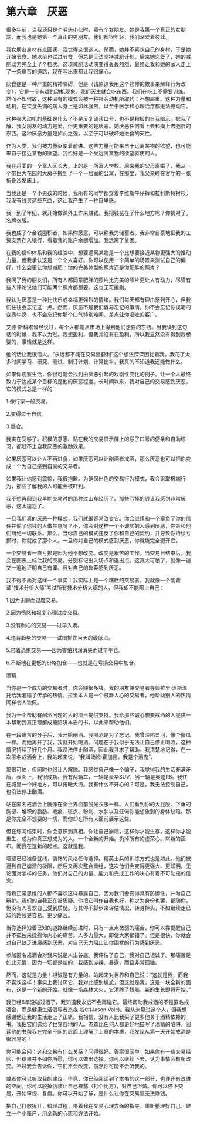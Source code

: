    

# 第六章　厌恶

很多年前，当我还只是个毛头小伙时，我有个女朋友。她是我第一个真正的女朋友，而我也是她第一个真正的男朋友。我们都很年轻，我们深爱着彼此。

我女朋友身材有点圆润，我觉得这很迷人。然而，她并不喜欢自己的身材，于是她开始节食。她以前也试过节食，但总是无法坚持减肥计划。后来她恋爱了，她的减肥动力完全上了个档次。这项减肥活动演变得轰轰烈烈，最终让我和她的家人走上了一条痛苦的道路，现在写出来都让我很痛心。

厌食症是一种严重的精神障碍，但是（请原谅我用这个悲惨的故事来解释行为改变），它是一个有趣的动机现象。我们天生就会吃东西。我们在吃上不需要训练。然而不知何故，这种固有的模式会被一种社会动机所取代：不想超重。这种力量和动机，在饮食失调的病人身上是如此强烈，以至于医学和心理治疗都无法撼动它。

这种强大动机的基础是什么？不是反复诵读口号，也不是积极的自我暗示。据我了解，我女朋友的动力是爱，但更重要的是厌恶。她厌恶任何看上去和摸上去肥胖的东西。这种厌恶力量是如此之强，以至于可以破坏她进食的天性。

作为人类，我们被力量驱使着前进。这些力量可能来自于远离某物的欲望，也可能来自于接近某物的欲望。我恰好是一个受远离某物的欲望驱使的人。

我在丹麦的一个富人区长大，上的是一所富人学校。后来我的父母离婚了，我从一个带巨大花园的大房子搬到了一个一居室的公寓，在那里，我父亲睡在客厅的一张折叠沙发床上。

当我还是一个小男孩的时候，我所有的同学都穿着李维斯牛仔裤和拉科斯特衬衫。我没有钱买这些东西，这让我产生了一种自卑感。

我一到了年纪，就开始做课外工作来赚钱。我把钱花在了什么地方呢？你猜对了。名牌衣服。

我也成了个金钱囤积者，如果你愿意，可以称我为储蓄者。我非常自豪地把我的工资支票存入银行，看着我的账户余额增加。我远离了贫困。

在我的信仰体系和我的经验中，想要远离某物是一个比想要接近某物更强大的推动力量，但我承认这是一个个人喜好。你可以使用一个简单的场景来测试自己的偏好，什么会更让你想减肥：你的完美体型的照片还是你肥胖的照片？

我问了我的朋友们，所有人都同意肥胖的照片比完美的照片更让人有动力，尽管有些人评论说他们可能两个照片都想要。这也无可挑剔。

我认为厌恶是一种比快乐或幸福更强烈的情绪。我们每天都有理由感到开心，但我们往往会忘记这一点。然而，厌恶不是我们容易忘记的事情。你不会忘记你误喝的变质牛奶，也不会忘记你那个口气特别难闻、差点让你呕吐的客户。

艾德·斯科塔曾经说过，每个人都能从市场上得到他们想要的东西。当我读到这句话的时候，我不以为然。我想盈利，但我并没有在盈利，所以我显然没有得到我想要的，事情就是这样。

他的话让我很恼火。“永远都不能在交易里获利”这个想法深深困扰着我。我花了太多时间学习、研究、测试、制订计划、计算比率，我真的不知道我还能做什么。

如果你观察生活，你很可能会找到由厌恶引起的戏剧性变化的例子。让一个人最终致力于达成某个目标的是他的厌恶程度。长时间以来，我对自己的交易感到厌恶。它的模式总是一样的：

1.像行家一般交易。

2.变得过于自信。

3.爆仓。

我实在受够了。积极的意愿、贴在我的交易显示屏上的写了口号的便条和自助练习，都赶不上自我厌恶的激励效果。

如果厌恶可以让人不再进食，如果厌恶可以让酗酒者戒酒，那么厌恶也可以把你变成一个为自己感到自豪的交易者。

如果我让你感到震惊，我很抱歉。为确保出色的交易行为模式，我会采取极端行为，那些了解我的人可能会被吓到。

我不想再回到我早期交易时的那种过山车经历了。那些亏掉的钱让我感到非常厌恶，这太尴尬了。

一旦我们真的厌恶一种模式，我们就很容易改变它。你会继续和一个辜负了你的信任并偷了你钱的人做生意吗？不，你会对这样一个不诚实的人感到厌恶，你会和他们断绝一切联系。那么，当你自己的模式违反了你和自己的契约，并导致你持续亏损时，你就成了那个人。一旦你对自己的模式感到厌恶，你就能完全避开它。

一个交易者一直亏损是因为他不想改变。改变是艰苦的工作。当交易日结束后，我会在图表上标注我的交易，分别标记出入场点和退出点。这真太可怕了，就像一遍又一遍地证明自己有罪。我对自己的鲁莽感到厌恶。

我不得不面对这样一个事实：我实际上是一个糟糕的交易者。我就像一个能背诵“技术分析大师”考试所有技术分析大纲的人，但我却不能阻止自己：

1.因为无聊而过度交易。

2.因为愤怒和报复心理过度交易。

3.没有耐心的交易——过早入场。

4.违背趋势的交易——试图抓住当天的最低点。

5.带着恐惧交易——因为害怕利润消失而过早平仓。

6.不断地在更低的价格加仓——也就是在亏损交易中加仓。  

酒精  

当你是一个成功的交易者时，你会赚很多钱。我的朋友兼交易者导师拉里·派斯温托给我灌输了传承的热情。拉里本人是一个鼓舞人心的交易者，他帮助别人的热情同样令人钦佩。

我为一个帮助有酗酒问题的人的项目提供支持。我给那些诚心想要戒酒的人提供一本帮助我真正理解成瘾陷阱本质的书，以此来帮助他们。

在一段痛苦的分手后，我开始酗酒。我喝酒是为了忘记。我曾深陷爱河，像个傻瓜一样。而她离开了我，我就开始喝酒。问题在于我似乎无法让自己停止喝酒，这种情况持续了好几个月。我没法停止酗酒，因此我寻求了帮助。我清楚地记得，在一次匿名戒酒会上，我站起来说，“我叫汤姆·霍加德。我是个酒鬼”。

那很可怕，但同时也很让人解脱。我感觉自己像一个骗子，我觉得我的生活充满矛盾。表面上，我很成功。我有两辆车，一辆是豪华SUV，另一辆是奥迪R8。我住在城里一个好地方，可以俯瞰大海。我有什么不开心的？可是，我无法控制自己，也没法停止酗酒。

站在匿名戒酒会上就像在全世界面前脱光衣服一样。人们看到你的大屁股、下垂的胸部、堆积的脂肪、疤痕、斑点、粉刺、水肿以及任何你能想象到的身体缺陷。那是你完全不想要的一切，而你却在所有人面前展示这些。

但在练习结束时，你会意识到真相。你让自己崩溃，这样你才能生存，这样你才能重生，成为你真正想成为的人。一个全新的开始。扔掉所有的虚荣心。崭新的画布。而我在这新的起点。这就是我。

墙壁已经准备就绪，装饰的风格任你选择。精英士兵的训练方式也是如此。他们被逼到自己崩溃的极限，然后又再次整合重组，这次他们会变得更强大、更聪明，无论面对怎样的任务，他们对自己的力量、能力和完成工作的决心有着不可动摇的信念。

有着正常思维的人都不喜欢这样暴露自己，因为我们会变得具有防御性，并为自己辩护。我们的自我正在被质疑。你把它叫作自我也好，称之为身份也罢，都随你，但没有人喜欢自己受到质疑。与其停下脚步来评估情况、转身掉头，不如继续走已知的路线更容易、更少痛苦。

当你选择沿着已知的道路继续前进时，只有一点点微弱的痛苦，你可以靠提醒自己并不孤独来抚慰你内心的痛苦。人多力量大，即使大家都错了。但是很快，你就会对自己缺乏进展感到厌恶，对自己无力阻止让你困扰的行为感到厌恶。

参加匿名戒酒会对我来说是人生谷底。我评估了自己，我对自己坦诚了。那痛苦是如此无情，因为一切都是新的，我感到赤裸、暴露，而且非常孤独。

然而，这就是力量！坦诚是有力量的。站起来对世界和自己说：“这就是我，而我不喜欢这样！事实上我讨厌它，我对此感到尴尬，但这就是我。这是一块全新的画布，这是一个新的开始。就像一场森林大火，它清除了残骸，新的生长即将开始。”

我已经6年没碰过酒了，我知道我永远不会再碰它。最终帮助我戒酒的不是匿名戒酒会，而是健康生活倡导者杰森·威尔(Jason Vale)。我从未见过这个人，但我想感谢他让我的生活走上了正轨。我相信，没有人比我买了更多他关于酒精依赖的书。我把它们送给了世界各地的人。杰森比任何人都更好地描写了酒精的陷阱。阅读他的书帮我在完全不同的层面上理解了上瘾的本质，我发现从第一天开始戒酒是很容易的！

你可能会问：这和交易有什么关系？问得很好。答案很简单：如果你有一些交易经验，但结果并不如你所愿，你可以做出选择。你可以继续下去，认为事情会有所改变。不过我会告诉你，它们不会改变，虽然你可能不会听我的。

或者你可以听取我的建议。毕竟，你已经阅读到了本书的这一部分，也许还有改进的空间。你可以脱掉伪装让自己裸露（打个比方），对自己坦诚。你可以停下交易，开始审视、复盘。你可以开始了解，是什么让你在交易里无法赚钱。

把自己打散拆开，梳理过程，带着我在交易心理方面的指导，重新整理好自己，建立一个小账户，用全新的心态和方法开始。